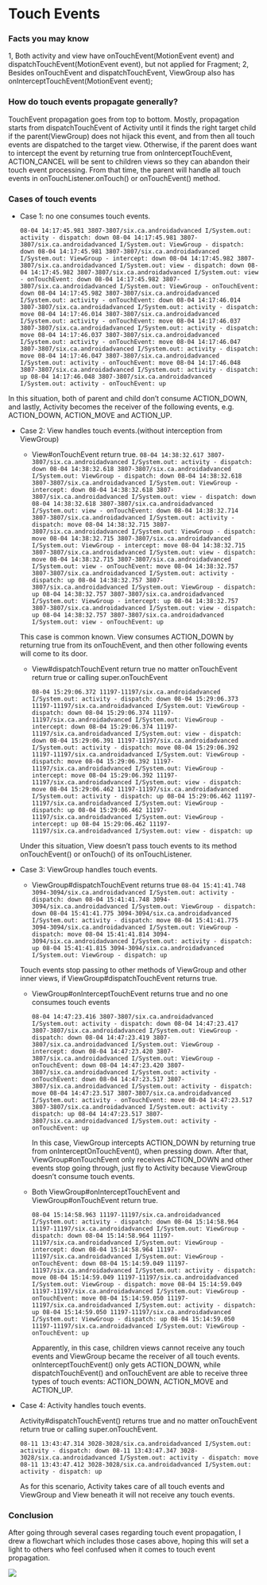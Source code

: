 Touch Events
======================
### Facts you may know
1, Both activity and view have onTouchEvent(MotionEvent event) and dispatchTouchEvent(MotionEvent event), but not applied for Fragment;
2, Besides onTouchEvent and dispatchTouchEvent, ViewGroup also has onInterceptTouchEvent(MotionEvent event);

### How do touch events propagate generally?
TouchEvent propagation goes from top to bottom. Mostly, propagation starts from dispatchTouchEvent of Activity until it finds the right target child if the parent(ViewGroup) does not hijack this event, and from then all touch events are dispatched to the target view. Otherwise, if the parent does want to intercept the event by returning true from onInterceptTouchEvent, ACTION_CANCEL will be sent to children views so they can abandon their touch event processing. From that time, the parent will handle all touch events in onTouchListener.onTouch() or onTouchEvent() method.

### Cases of touch events
+ Case 1: no one consumes touch events.

    `08-04 14:17:45.981 3807-3807/six.ca.androidadvanced I/System.out: activity - dispatch: down
     08-04 14:17:45.981 3807-3807/six.ca.androidadvanced I/System.out: ViewGroup - dispatch: down
     08-04 14:17:45.981 3807-3807/six.ca.androidadvanced I/System.out: ViewGroup - intercept: down
     08-04 14:17:45.982 3807-3807/six.ca.androidadvanced I/System.out: view - dispatch: down
     08-04 14:17:45.982 3807-3807/six.ca.androidadvanced I/System.out: view - onTouchEvent: down
     08-04 14:17:45.982 3807-3807/six.ca.androidadvanced I/System.out: ViewGroup - onTouchEvent: down
     08-04 14:17:45.982 3807-3807/six.ca.androidadvanced I/System.out: activity - onTouchEvent: down
     08-04 14:17:46.014 3807-3807/six.ca.androidadvanced I/System.out: activity - dispatch: move
     08-04 14:17:46.014 3807-3807/six.ca.androidadvanced I/System.out: activity - onTouchEvent: move
     08-04 14:17:46.037 3807-3807/six.ca.androidadvanced I/System.out: activity - dispatch: move
     08-04 14:17:46.037 3807-3807/six.ca.androidadvanced I/System.out: activity - onTouchEvent: move
     08-04 14:17:46.047 3807-3807/six.ca.androidadvanced I/System.out: activity - dispatch: move
     08-04 14:17:46.047 3807-3807/six.ca.androidadvanced I/System.out: activity - onTouchEvent: move
     08-04 14:17:46.048 3807-3807/six.ca.androidadvanced I/System.out: activity - dispatch: up
     08-04 14:17:46.048 3807-3807/six.ca.androidadvanced I/System.out: activity - onTouchEvent: up`

In this situation, both of parent and child don’t consume ACTION_DOWN, and lastly, Activity becomes the receiver of the following events, e.g. ACTION_DOWN, ACTION_MOVE and ACTION_UP.

+ Case 2: View handles touch events.(without interception from ViewGroup)
    - View#onTouchEvent return true.
    `08-04 14:38:32.617 3807-3807/six.ca.androidadvanced I/System.out: activity - dispatch: down
     08-04 14:38:32.618 3807-3807/six.ca.androidadvanced I/System.out: ViewGroup - dispatch: down
     08-04 14:38:32.618 3807-3807/six.ca.androidadvanced I/System.out: ViewGroup - intercept: down
     08-04 14:38:32.618 3807-3807/six.ca.androidadvanced I/System.out: view - dispatch: down
     08-04 14:38:32.618 3807-3807/six.ca.androidadvanced I/System.out: view - onTouchEvent: down
     08-04 14:38:32.714 3807-3807/six.ca.androidadvanced I/System.out: activity - dispatch: move
     08-04 14:38:32.715 3807-3807/six.ca.androidadvanced I/System.out: ViewGroup - dispatch: move
     08-04 14:38:32.715 3807-3807/six.ca.androidadvanced I/System.out: ViewGroup - intercept: move
     08-04 14:38:32.715 3807-3807/six.ca.androidadvanced I/System.out: view - dispatch: move
     08-04 14:38:32.715 3807-3807/six.ca.androidadvanced I/System.out: view - onTouchEvent: move
     08-04 14:38:32.757 3807-3807/six.ca.androidadvanced I/System.out: activity - dispatch: up
     08-04 14:38:32.757 3807-3807/six.ca.androidadvanced I/System.out: ViewGroup - dispatch: up
     08-04 14:38:32.757 3807-3807/six.ca.androidadvanced I/System.out: ViewGroup - intercept: up
     08-04 14:38:32.757 3807-3807/six.ca.androidadvanced I/System.out: view - dispatch: up
     08-04 14:38:32.757 3807-3807/six.ca.androidadvanced I/System.out: view - onTouchEvent: up`

    This case is common known. View consumes ACTION_DOWN by returning true from its onTouchEvent, and then other following events will come to its door.
    
    - View#dispatchTouchEvent return true no matter onTouchEvent return true or calling super.onTouchEvent
    
        `08-04 15:29:06.372 11197-11197/six.ca.androidadvanced I/System.out: activity - dispatch: down
         08-04 15:29:06.373 11197-11197/six.ca.androidadvanced I/System.out: ViewGroup - dispatch: down
         08-04 15:29:06.374 11197-11197/six.ca.androidadvanced I/System.out: ViewGroup - intercept: down
         08-04 15:29:06.374 11197-11197/six.ca.androidadvanced I/System.out: view - dispatch: down
         08-04 15:29:06.391 11197-11197/six.ca.androidadvanced I/System.out: activity - dispatch: move
         08-04 15:29:06.392 11197-11197/six.ca.androidadvanced I/System.out: ViewGroup - dispatch: move
         08-04 15:29:06.392 11197-11197/six.ca.androidadvanced I/System.out: ViewGroup - intercept: move
         08-04 15:29:06.392 11197-11197/six.ca.androidadvanced I/System.out: view - dispatch: move
         08-04 15:29:06.462 11197-11197/six.ca.androidadvanced I/System.out: activity - dispatch: up
         08-04 15:29:06.462 11197-11197/six.ca.androidadvanced I/System.out: ViewGroup - dispatch: up
         08-04 15:29:06.462 11197-11197/six.ca.androidadvanced I/System.out: ViewGroup - intercept: up
         08-04 15:29:06.462 11197-11197/six.ca.androidadvanced I/System.out: view - dispatch: up`
    
    Under this situation, View doesn’t pass touch events to its method onTouchEvent() or onTouch() of its onTouchListener.

+ Case 3: ViewGroup handles touch events.
    - ViewGroup#dispatchTouchEvent returns true
        `08-04 15:41:41.748 3094-3094/six.ca.androidadvanced I/System.out: activity - dispatch: down
         08-04 15:41:41.748 3094-3094/six.ca.androidadvanced I/System.out: ViewGroup - dispatch: down
         08-04 15:41:41.775 3094-3094/six.ca.androidadvanced I/System.out: activity - dispatch: move
         08-04 15:41:41.775 3094-3094/six.ca.androidadvanced I/System.out: ViewGroup - dispatch: move
         08-04 15:41:41.814 3094-3094/six.ca.androidadvanced I/System.out: activity - dispatch: up
         08-04 15:41:41.815 3094-3094/six.ca.androidadvanced I/System.out: ViewGroup - dispatch: up`
   
    Touch events stop passing to other methods of ViewGroup and other inner views, if ViewGroup#dispatchTouchEvent returns true.

    - ViewGroup#onInterceptTouchEvent returns true and no one consumes touch events
    
        `08-04 14:47:23.416 3807-3807/six.ca.androidadvanced I/System.out: activity - dispatch: down
         08-04 14:47:23.417 3807-3807/six.ca.androidadvanced I/System.out: ViewGroup - dispatch: down
         08-04 14:47:23.419 3807-3807/six.ca.androidadvanced I/System.out: ViewGroup - intercept: down
         08-04 14:47:23.420 3807-3807/six.ca.androidadvanced I/System.out: ViewGroup - onTouchEvent: down
         08-04 14:47:23.420 3807-3807/six.ca.androidadvanced I/System.out: activity - onTouchEvent: down
         08-04 14:47:23.517 3807-3807/six.ca.androidadvanced I/System.out: activity - dispatch: move
         08-04 14:47:23.517 3807-3807/six.ca.androidadvanced I/System.out: activity - onTouchEvent: move
         08-04 14:47:23.517 3807-3807/six.ca.androidadvanced I/System.out: activity - dispatch: up
         08-04 14:47:23.517 3807-3807/six.ca.androidadvanced I/System.out: activity - onTouchEvent: up`
        
        In this case, ViewGroup intercepts ACTION_DOWN by returning true from onInterceptOnTouchEvent(), when pressing down. After that, ViewGroup#onTouchEvent only receives ACTION_DOWN and other events stop going through, just fly to Activity because ViewGroup doesn’t consume touch events.
        
    - Both ViewGroup#onInterceptTouchEvent and ViewGroup#onTouchEvent return true.
        
        `08-04 15:14:58.963 11197-11197/six.ca.androidadvanced I/System.out: activity - dispatch: down
         08-04 15:14:58.964 11197-11197/six.ca.androidadvanced I/System.out: ViewGroup - dispatch: down
         08-04 15:14:58.964 11197-11197/six.ca.androidadvanced I/System.out: ViewGroup - intercept: down
         08-04 15:14:58.964 11197-11197/six.ca.androidadvanced I/System.out: ViewGroup - onTouchEvent: down
         08-04 15:14:59.049 11197-11197/six.ca.androidadvanced I/System.out: activity - dispatch: move
         08-04 15:14:59.049 11197-11197/six.ca.androidadvanced I/System.out: ViewGroup - dispatch: move
         08-04 15:14:59.049 11197-11197/six.ca.androidadvanced I/System.out: ViewGroup - onTouchEvent: move
         08-04 15:14:59.050 11197-11197/six.ca.androidadvanced I/System.out: activity - dispatch: up
         08-04 15:14:59.050 11197-11197/six.ca.androidadvanced I/System.out: ViewGroup - dispatch: up
         08-04 15:14:59.050 11197-11197/six.ca.androidadvanced I/System.out: ViewGroup - onTouchEvent: up`
    
        Apparently, in this case, children views cannot receive any touch events and ViewGroup became the receiver of all touch events. onInterceptTouchEvent() only gets ACTION_DOWN, while dispatchTouchEvent() and onTouchEvent are able to receive three types of touch events: ACTION_DOWN, ACTION_MOVE and ACTION_UP.
        
        
+ Case 4: Activity handles touch events.

    Activity#dispatchTouchEvent() returns true and no matter onTouchEvent return true or calling super.onTouchEvent.

    `08-11 13:43:47.314 3028-3028/six.ca.androidadvanced I/System.out: activity - dispatch: down
     08-11 13:43:47.347 3028-3028/six.ca.androidadvanced I/System.out: activity - dispatch: move
     08-11 13:43:47.412 3028-3028/six.ca.androidadvanced I/System.out: activity - dispatch: up`

    As for this scenario, Activity takes care of all touch events and ViewGroup and View beneath it will not receive any touch events.


### Conclusion
After going through several cases regarding touch event propagation, I drew a flowchart which includes those cases above, hoping this will set a light to others who feel confused when it comes to touch event propagation.

![](/imgs/20170812_touch_events_purple.png)